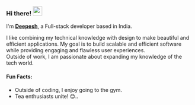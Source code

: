 ### Hi there! <img src="https://emojis.slackmojis.com/emojis/images/1536351075/4594/blob-wave.gif" width="25"/>
 
I'm [**Deepesh**](https://deepeshbind.tech), a Full-stack developer based in India.   

I like combining my technical knowledge with design to make beautiful and efficient applications. My goal is to build scalable and efficient software while providing engaging and flawless user experiences.<br>
Outside of work, I am passionate about expanding my knowledge of the tech world.

#### Fun Facts:
- Outside of coding, I enjoy going to the gym.
- Tea enthusiasts unite! 😊..







